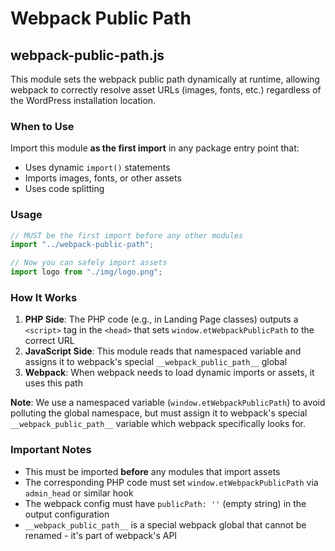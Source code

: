 # Webpack Public Path

## webpack-public-path.js

This module sets the webpack public path dynamically at runtime, allowing webpack to correctly resolve asset URLs (images, fonts, etc.) regardless of the WordPress installation location.

### When to Use

Import this module **as the first import** in any package entry point that:
- Uses dynamic `import()` statements
- Imports images, fonts, or other assets
- Uses code splitting

### Usage

```javascript
// MUST be the first import before any other modules
import "../webpack-public-path";

// Now you can safely import assets
import logo from "./img/logo.png";
```

### How It Works

1. **PHP Side**: The PHP code (e.g., in Landing Page classes) outputs a `<script>` tag in the `<head>` that sets `window.etWebpackPublicPath` to the correct URL
2. **JavaScript Side**: This module reads that namespaced variable and assigns it to webpack's special `__webpack_public_path__` global
3. **Webpack**: When webpack needs to load dynamic imports or assets, it uses this path

**Note**: We use a namespaced variable (`window.etWebpackPublicPath`) to avoid polluting the global namespace, but must assign it to webpack's special `__webpack_public_path__` variable which webpack specifically looks for.

### Important Notes

- This must be imported **before** any modules that import assets
- The corresponding PHP code must set `window.etWebpackPublicPath` via `admin_head` or similar hook
- The webpack config must have `publicPath: ''` (empty string) in the output configuration
- `__webpack_public_path__` is a special webpack global that cannot be renamed - it's part of webpack's API
